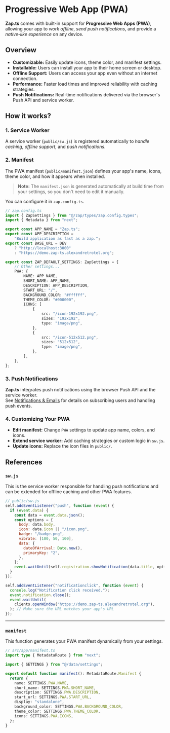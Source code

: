 # Progressive Web App (PWA)

**Zap.ts** comes with built-in support for **Progressive Web Apps (PWA)**, allowing your app to _work offline_, _send push notifications_, and provide a _native-like experience_ on any device.

## Overview

- **Customizable:** Easily update icons, theme color, and manifest settings.
- **Installable:** Users can install your app to their home screen or desktop.
- **Offline Support:** Users can access your app even without an internet connection.
- **Performance:** Faster load times and improved reliability with caching strategies.
- **Push Notifications:** Real-time notifications delivered via the browser's Push API and service worker.

## How it works?

### 1. Service Worker

A service worker (`public/sw.js`) is registered automatically to _handle caching_, _offline support_, and _push notifications_.

### 2. Manifest

The PWA manifest (`public/manifest.json`) defines your app's name, icons, theme color, and how it appears when installed.

> **Note:** The `manifest.json` is generated automatically at build time from your settings, so you don't need to edit it manually.

You can configure it in `zap.config.ts`.

```ts
// zap.config.ts
import { ZapSettings } from "@/zap/types/zap.config.types";
import { Metadata } from "next";

export const APP_NAME = "Zap.ts";
export const APP_DESCRIPTION =
    "Build application as fast as a zap.";
export const BASE_URL = DEV
    ? "http://localhost:3000"
    : "https://demo.zap-ts.alexandretrotel.org";

export const ZAP_DEFAULT_SETTINGS: ZapSettings = {
    // Other settings...
    PWA: {
        NAME: APP_NAME,
        SHORT_NAME: APP_NAME,
        DESCRIPTION: APP_DESCRIPTION,
        START_URL: "/",
        BACKGROUND_COLOR: "#ffffff",
        THEME_COLOR: "#000000",
        ICONS: [
            {
                src: "/icon-192x192.png",
                sizes: "192x192",
                type: "image/png",
            },
            {
                src: "/icon-512x512.png",
                sizes: "512x512",
                type: "image/png",
            },
        ],
    },
};
```

### 3. Push Notifications

**Zap.ts** integrates push notifications using the browser Push API and the service worker.  
See [Notifications & Emails](/docs/features/notifications.md) for details on subscribing users and handling push events.

### 4. Customizing Your PWA

- **Edit manifest:** Change `PWA` settings to update app name, colors, and icons.
- **Extend service worker:** Add caching strategies or custom logic in `sw.js`.
- **Update icons:** Replace the icon files in `public/`.

## References

### `sw.js`

This is the service worker responsible for handling push notifications and can be extended for offline caching and other PWA features.

```js
// public/sw.js
self.addEventListener("push", function (event) {
  if (event.data) {
    const data = event.data.json();
    const options = {
      body: data.body,
      icon: data.icon || "/icon.png",
      badge: "/badge.png",
      vibrate: [100, 50, 100],
      data: {
        dateOfArrival: Date.now(),
        primaryKey: "2",
      },
    };
    event.waitUntil(self.registration.showNotification(data.title, options));
  }
});

self.addEventListener("notificationclick", function (event) {
  console.log("Notification click received.");
  event.notification.close();
  event.waitUntil(
    clients.openWindow("https://demo.zap-ts.alexandretrotel.org"),
  ); // Make sure the URL matches your app's URL
});
```

---

### `manifest`

This function generates your PWA manifest dynamically from your settings.

```ts
// src/app/manifest.ts
import type { MetadataRoute } from "next";

import { SETTINGS } from "@/data/settings";

export default function manifest(): MetadataRoute.Manifest {
  return {
    name: SETTINGS.PWA.NAME,
    short_name: SETTINGS.PWA.SHORT_NAME,
    description: SETTINGS.PWA.DESCRIPTION,
    start_url: SETTINGS.PWA.START_URL,
    display: "standalone",
    background_color: SETTINGS.PWA.BACKGROUND_COLOR,
    theme_color: SETTINGS.PWA.THEME_COLOR,
    icons: SETTINGS.PWA.ICONS,
  };
}
```
